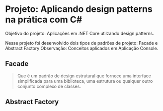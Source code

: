 # Projeto: Aplicando design patterns na prática com C#

Objetivo do projeto: Aplicações em .NET Core utilzando design patterns. 

Nesse projeto foi desenvolvido dois tipos de padrões de projeto: Facade e Abstract Factory
Observação: Conceitos aplicados em Aplicação Console. 

## Facade 
> Que é um padrão de design estrutural que fornece uma interface simplificada para uma biblioteca, uma estrutura ou qualquer outro conjunto complexo de classes.

## Abstract Factory

>
